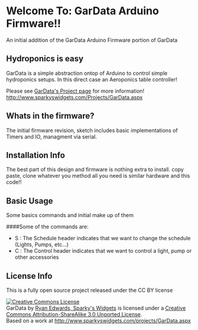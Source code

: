 Welcome To: GarData Arduino Firmware!!
================================

An initial addition of the GarData Arduino Firmware portion of GarData

Hydroponics is easy
-------------------------

GarData is a simple abstraction ontop of Arduino to control simple hydroponics setups. In this direct case an Aeroponics table controller!

Please see [GarData's Project page](http://www.sparkyswidgets.com/Projects/GarData.aspx) for more information!
<http://www.sparkyswidgets.com/Projects/GarData.aspx>

Whats in the firmware?
-------------------------

The initial firmware revision, sketch includes basic implementations of Timers and IO, managment via serial.

Installation Info
-------------------------

The best part of this design and firmware is nothing extra to install. copy paste, clone whatever you method all you need is similar hardware and this code!!

Basic Usage
-------------------------

Some basics commands and initial make up of them

####Some of the commands are:
- S : The Schedule header indicates that we want to change the schedule (Lights, Pumps, etc...)
- C : The Control header indicates that we want to control a light, pump or other accessories




License Info
-------------------------

<p>This is a fully open source project released under the CC BY license</p>
<a rel="license" href="http://creativecommons.org/licenses/by-sa/3.0/deed.en_US"><img alt="Creative Commons License" style="border-width: 0px;" src="http://i.creativecommons.org/l/by-sa/3.0/88x31.png" /></a><br />
<span xmlns:dct="http://purl.org/dc/terms/" property="dct:title">GarData</span> by <a xmlns:cc="http://creativecommons.org/ns#" href="www.sparkyswidgets.com" property="cc:attributionName" rel="cc:attributionURL">Ryan Edwards, Sparky's Widgets</a> is licensed under a <a rel="license" href="http://creativecommons.org/licenses/by-sa/3.0/deed.en_US">Creative Commons Attribution-ShareAlike 3.0 Unported License</a>.<br />
Based on a work at <a xmlns:dct="http://purl.org/dc/terms/" href="/projects/GarData.aspx" rel="dct:source">http://www.sparkyswidgets.com/projects/GarData.aspx</a>